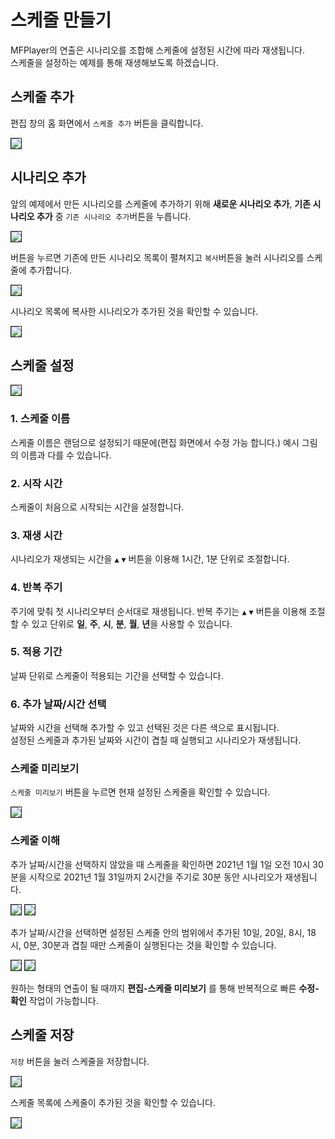 # 스케줄 만들기
MFPlayer의 연출은 시나리오를 조합해 스케줄에 설정된 시간에 따라 재생됩니다.  
스케줄을 설정하는 예제를 통해 재생해보도록 하겠습니다.

## 스케줄 추가
편집 창의 홈 화면에서 `스케줄 추가` 버튼을 클릭합니다.

<img src="./img/schedule/addSchedule.jpg" style="border: 1px solid"/>

## 시나리오 추가
앞의 예제에서 만든 시나리오를 스케줄에 추가하기 위해 **새로운 시나리오 추가**, **기존 시나리오 추가** 중 `기존 시나리오 추가`버튼을 누릅니다.

<img src="./img/schedule/showScenarioList.jpg" style="border: 1px solid"/>

버튼을 누르면 기존에 만든 시나리오 목록이 펼쳐지고 `복사`버튼을 눌러 시나리오를 스케줄에 추가합니다.

<img src="./img/schedule/addScenario.jpg" style="border: 1px solid"/>

시나리오 목록에 복사한 시나리오가 추가된 것을 확인할 수 있습니다.  

<img src="./img/schedule/scheduleSenarios.jpg" style="border: 1px solid"/>

##  스케줄 설정

<img src="./img/schedule/setSchedule.jpg" style="border: 1px solid"/>

### 1. 스케줄 이름
스케줄 이름은 랜덤으로 설정되기 때문에(편집 화면에서 수정 가능 합니다.) 예시 그림의 이름과 다를 수 있습니다.

### 2. 시작 시간
스케줄이 처음으로 시작되는 시간을 설정합니다.

### 3. 재생 시간
시나리오가 재생되는 시간을  `▲` `▼` 버튼을 이용해 1시간, 1분 단위로 조절합니다.  

### 4. 반복 주기
주기에 맞춰 첫 시나리오부터 순서대로 재생됩니다.
반복 주기는  `▲` `▼` 버튼을 이용해 조절할 수 있고 단위로 **일**, **주**, **시**, **분**, **월**, **년**을 사용할 수 있습니다.

### 5. 적용 기간
날짜 단위로 스케줄이 적용되는 기간을 선택할 수 있습니다. 

### 6. 추가 날짜/시간 선택
날짜와 시간을 선택해 추가할 수 있고 선택된 것은 다른 색으로 표시됩니다.  
설정된 스케줄과 추가된 날짜와 시간이 겹칠 때 실행되고 시나리오가 재생됩니다.

### 스케줄 미리보기
`스케줄 미리보기` 버튼을 누르면 현재 설정된 스케줄을 확인할 수 있습니다.

<img src="./img/schedule/previewSchedule.jpg" style="border: 1px solid"/>

### 스케줄 이해

추가 날짜/시간을 선택하지 않았을 때 스케줄을 확인하면 2021년 1월 1일 오전 10시 30분을 시작으로 2021년 1월 31일까지 2시간을 주기로 30분 동안 시나리오가 재생됩니다.

<img src="./img/schedule/schedule1.jpg" style="border: 1px solid"/>
<img src="./img/schedule/previewSchedule1.jpg" style="border: 1px solid"/>

추가 날짜/시간을 선택하면 설정된 스케줄 안의 범위에서 추가된 10일, 20일, 8시, 18시, 0분, 30분과 겹칠 때만 스케줄이 실행된다는 것을 확인할 수 있습니다.

<img src="./img/schedule/schedule2.jpg" style="border: 1px solid"/>
<img src="./img/schedule/previewSchedule2.jpg" style="border: 1px solid"/>

원하는 형태의 연출이 될 때까지 **편집-스케줄 미리보기** 를 통해 반복적으로 빠른 **수정-확인** 작업이 가능합니다.

## 스케줄 저장
`저장` 버튼을 눌러 스케줄을 저장합니다.

<img src="./img/schedule/saveSchedule.jpg" style="border: 1px solid"/>

스케줄 목록에 스케줄이 추가된 것을 확인할 수 있습니다.

<img src="./img/schedule/scheduleList.jpg" style="border: 1px solid"/>
